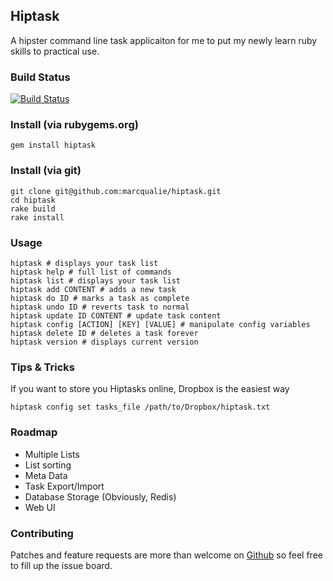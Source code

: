 ## Hiptask

A hipster command line task applicaiton for me to put my newly learn ruby skills to practical use.


### Build Status

[![Build Status](https://travis-ci.org/marcqualie/hiptask.png?branch=master)](https://travis-ci.org/marcqualie/hiptask)


### Install (via rubygems.org)

    gem install hiptask


### Install (via git)

    git clone git@github.com:marcqualie/hiptask.git
    cd hiptask
    rake build
    rake install


### Usage

    hiptask # displays your task list
    hiptask help # full list of commands
    hiptask list # displays your task list
    hiptask add CONTENT # adds a new task
    hiptask do ID # marks a task as complete
    hiptask undo ID # reverts task to normal
    hiptask update ID CONTENT # update task content
    hiptask config [ACTION] [KEY] [VALUE] # manipulate config variables
    hiptask delete ID # deletes a task forever
    hiptask version # displays current version


### Tips &amp; Tricks

If you want to store you Hiptasks online, Dropbox is the easiest way

    hiptask config set tasks_file /path/to/Dropbox/hiptask.txt


### Roadmap

- Multiple Lists
- List sorting
- Meta Data
- Task Export/Import
- Database Storage (Obviously, Redis)
- Web UI


### Contributing

Patches and feature requests are more than welcome on [Github](https://github.com/marcqualie/hiptask) so feel free to fill up the issue board.
